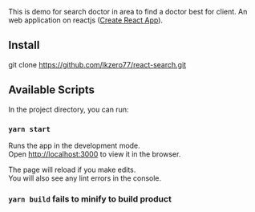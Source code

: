 This is demo for search doctor in area to find a doctor best for client. An web application on reactjs ([Create React App](https://github.com/facebook/create-react-app)).

## Install
git clone https://github.com/lkzero77/react-search.git

## Available Scripts

In the project directory, you can run:

### `yarn start`

Runs the app in the development mode.<br />
Open [http://localhost:3000](http://localhost:3000) to view it in the browser.

The page will reload if you make edits.<br />
You will also see any lint errors in the console.

### `yarn build` fails to minify to build product
